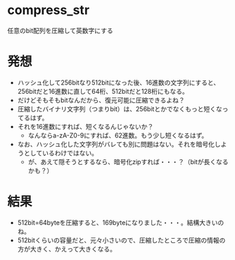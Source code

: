 # compress_str
任意のbit配列を圧縮して英数字にする

# 発想
- ハッシュ化して256bitなり512bitになった後、16進数の文字列にすると、256bitだと16進数に直して64桁、512bitだと128桁にもなる。
- だけどそもそもbitなんだから、復元可能に圧縮できるよね？
- 圧縮したバイナリ文字列（つまりbit）は、256bitとかでなくもっと短くなってるはず。
- それを16進数にすれば、短くなるんじゃないか？
    - なんならa-zA-Z0-9にすれば、62進数。もう少し短くなるはず。
- なお、ハッシュ化した文字列がバレても別に問題はない。それを暗号化しようとしているわけではない。
  - が、あえて隠そうとするなら、暗号化zipすれば・・・？（bitが長くなるかも？）

# 結果
- 512bit=64byteを圧縮すると、169byteになりました・・・。結構大きいのね。
- 512bitくらいの容量だと、元々小さいので、圧縮したところで圧縮の情報の方が大きく、かえって大きくなる。
